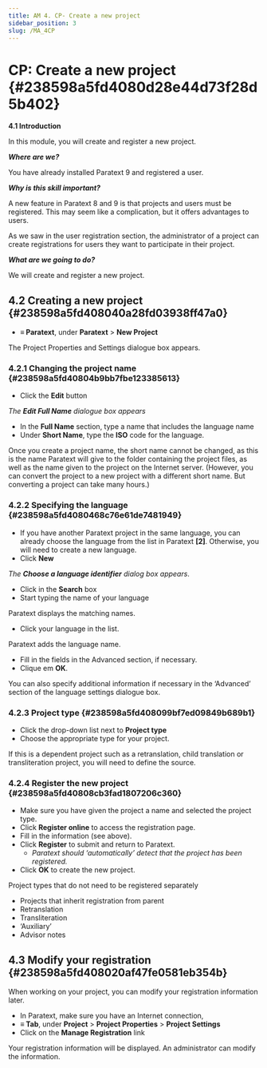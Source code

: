 ```yaml
---
title: AM 4. CP- Create a new project
sidebar_position: 3
slug: /MA_4CP
---
```


# **CP: Create a new project** {#238598a5fd4080d28e44d73f28d5b402}

**4.1 Introduction**

In this module, you will create and register a new project.

_**Where are we?**_

You have already installed Paratext 9 and registered a user.

_**Why is this skill important?**_

A new feature in Paratext 8 and 9 is that projects and users must be registered. This may seem like a complication, but it offers advantages to users.

As we saw in the user registration section, the administrator of a project can create registrations for users they want to participate in their project.

_**What are we going to do?**_

We will create and register a new project.

## **4.2 Creating a new project** {#238598a5fd408040a28fd03938ff47a0}

- **≡ Paratext**, under **Paratext** &gt; **New Project**

The Project Properties and Settings dialogue box appears.

### **4.2.1 Changing the project name** {#238598a5fd40804b9bb7fbe123385613}

- Click the **Edit** button

_The_ _**Edit Full Name**_ _dialogue box appears_

- In the **Full Name** section, type a name that includes the language name
- Under **Short Name**, type the **ISO** code for the language.

Once you create a project name, the short name cannot be changed, as this is the name Paratext will give to the folder containing the project files, as well as the name given to the project on the Internet server. (However, you can convert the project to a new project with a different short name. But converting a project can take many hours.)

### **4.2.2 Specifying the language** {#238598a5fd4080468c76e61de7481949}

- If you have another Paratext project in the same language, you can already choose the language from the list in Paratext **[2]**. Otherwise, you will need to create a new language.
- Click **New**

_The_ _**Choose a language identifier**_ _dialog box appears_.

- Click in the **Search** box
- Start typing the name of your language

Paratext displays the matching names.

- Click your language in the list.

Paratext adds the language name.

- Fill in the fields in the Advanced section, if necessary.
- Clique em **OK**.

You can also specify additional information if necessary in the ‘Advanced’ section of the language settings dialogue box.

### **4.2.3 Project type** {#238598a5fd408099bf7ed09849b689b1}

- Click the drop-down list next to **Project type**
- Choose the appropriate type for your project.

If this is a dependent project such as a retranslation, child translation or transliteration project, you will need to define the source.

### **4.2.4 Register the new project** {#238598a5fd40808cb3fad1807206c360}

- Make sure you have given the project a name and selected the project type.
- Click **Register online** to access the registration page.
- Fill in the information (see above).
- Click **Register** to submit and return to Paratext.
    - _Paratext should ‘automatically’ detect that the project has been registered._
- Click **OK** to create the new project.

Project types that do not need to be registered separately

- Projects that inherit registration from parent
- Retranslation
- Transliteration
- ‘Auxiliary’
- Advisor notes

## **4.3 Modify your registration** {#238598a5fd408020af47fe0581eb354b}

When working on your project, you can modify your registration information later.

- In Paratext, make sure you have an Internet connection,
- **≡ Tab**, under **Project** &gt; **Project Properties** &gt; **Project Settings**
- Click on the **Manage Registration** link

Your registration information will be displayed. An administrator can modify the information.

